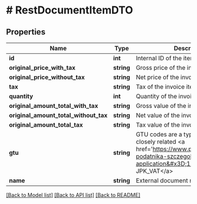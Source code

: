 # # RestDocumentItemDTO

## Properties

Name | Type | Description | Notes
------------ | ------------- | ------------- | -------------
**id** | **int** | Internal ID of the item | [optional]
**original_price_with_tax** | **string** | Gross price of the invoice item | [optional]
**original_price_without_tax** | **string** | Net price of the invoice item | [optional]
**tax** | **string** | Tax of the invoice item | [optional]
**quantity** | **int** | Quantity of the invoice items | [optional]
**original_amount_total_with_tax** | **string** | Gross value of the invoice item | [optional]
**original_amount_total_without_tax** | **string** | Net value of the invoice item | [optional]
**original_amount_total_tax** | **string** | Tax value of the invoice item | [optional]
**gtu** | **string** | GTU codes are a type of classification closely related &lt;a href&#x3D;&#39;https://www.podatki.gov.pl/glos-podatnika-szczegoly-zgloszenia?application&#x3D;114710&#39;&gt;to JPK_VAT&lt;/a&gt; | [optional]
**name** | **string** | External document number | [optional]

[[Back to Model list]](../../README.md#models) [[Back to API list]](../../README.md#endpoints) [[Back to README]](../../README.md)

